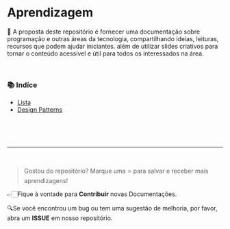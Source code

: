 # Aprendizagem
📖 A proposta deste repositório é fornecer uma documentação sobre programação e outras áreas da tecnologia, compartilhando ideias, leituras, recursos que podem ajudar iniciantes. além de utilizar slides criativos para tornar o conteúdo acessível e útil para todos os interessados na área.

<br>

### **📚 Indíce**<br>
* [Lista](https://github.com/vannella/Aprendizagem/blob/main/Indices/Lista/Tipo1/Leitura.C.md)<br>
* [Design Patterns](https://github.com/vannella/Aprendizagem/blob/main/Indices/Design%20Patterns.md)<br>

<br>
<br>
<br>

---

<br>

> Gostou do repositório? Marque uma ⭐ para salvar e receber mais aprendizagens!

👉🏻Fique à vontade para **Contribuir** novas Documentações.<br>

🔍Se você encontrou um bug ou tem uma sugestão de melhoria, por favor, abra um **ISSUE** em nosso repositório. 


